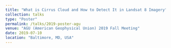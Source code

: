 ```yaml
---
title: "What is Cirrus Cloud and How to Detect It in Landsat 8 Imagery"
collection: talks
type: "Poster"
permalink: /talks/2019-poster-agu
venue: "AGU (American Geophysical Union) 2019 Fall Meeting"
date: 2019-07-10
location: "Baltimore, MD, USA"
---
```

